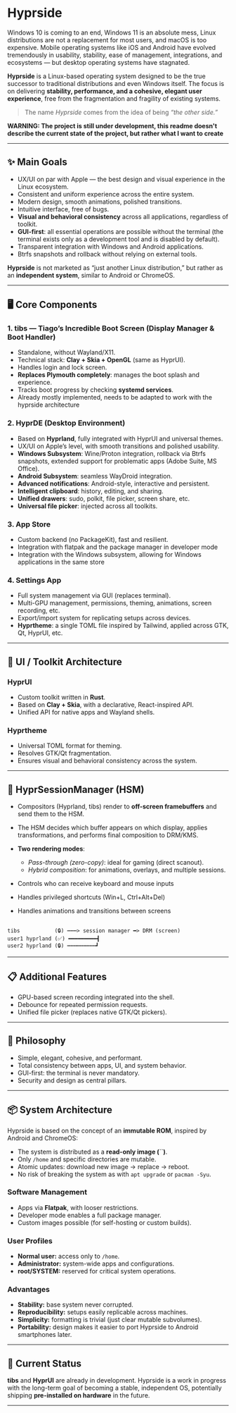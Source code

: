 # Hyprside

Windows 10 is coming to an end, Windows 11 is an absolute mess, Linux distributions are not a replacement for most users, and macOS is too expensive. Mobile operating systems like iOS and Android have evolved tremendously in usability, stability, ease of management, integrations, and ecosystems — but desktop operating systems have stagnated.

**Hyprside** is a Linux-based operating system designed to be the true successor to traditional distributions and even Windows itself.
The focus is on delivering **stability, performance, and a cohesive, elegant user experience**, free from the fragmentation and fragility of existing systems.

> The name *Hyprside* comes from the idea of being *“the other side.”*

**WARNING: The project is still under development, this readme doesn't describe the current state of the project, but rather what I want to create**


---

## ✨ Main Goals

* UX/UI on par with Apple — the best design and visual experience in the Linux ecosystem.
* Consistent and uniform experience across the entire system.
* Modern design, smooth animations, polished transitions.
* Intuitive interface, free of bugs.
* **Visual and behavioral consistency** across all applications, regardless of toolkit.
* **GUI-first**: all essential operations are possible without the terminal (the terminal exists only as a development tool and is disabled by default).
* Transparent integration with Windows and Android applications.
* Btrfs snapshots and rollback without relying on external tools.

**Hyprside** is not marketed as “just another Linux distribution,” but rather as an **independent system**, similar to Android or ChromeOS.

---

## 🖥️ Core Components

### 1. tibs — Tiago’s Incredible Boot Screen (Display Manager & Boot Handler)

* Standalone, without Wayland/X11.
* Technical stack: **Clay + Skia + OpenGL** (same as HyprUI).
* Handles login and lock screen.
* **Replaces Plymouth completely**: manages the boot splash and experience.
* Tracks boot progress by checking **systemd services**.
* Already mostly implemented, needs to be adapted to work with the hyprside architecture

### 2. HyprDE (Desktop Environment)

* Based on **Hyprland**, fully integrated with HyprUI and universal themes.
* UX/UI on Apple’s level, with smooth transitions and polished usability.
* **Windows Subsystem**: Wine/Proton integration, rollback via Btrfs snapshots, extended support for problematic apps (Adobe Suite, MS Office).
* **Android Subsystem**: seamless WayDroid integration.
* **Advanced notifications**: Android-style, interactive and persistent.
* **Intelligent clipboard**: history, editing, and sharing.
* **Unified drawers**: sudo, polkit, file picker, screen share, etc.
* **Universal file picker**: injected across all toolkits.

### 3. App Store

* Custom backend (no PackageKit), fast and resilient.
* Integration with flatpak and the package manager in developer mode 
* Integration with the Windows subsystem, allowing for Windows applications in the same store

### 4. Settings App

* Full system management via GUI (replaces terminal).
* Multi-GPU management, permissions, theming, animations, screen recording, etc.
* Export/import system for replicating setups across devices.
* **Hyprtheme**: a single TOML file inspired by Tailwind, applied across GTK, Qt, HyprUI, etc.

---

## 🎨 UI / Toolkit Architecture

### HyprUI

* Custom toolkit written in **Rust**.
* Based on **Clay + Skia**, with a declarative, React-inspired API.
* Unified API for native apps and Wayland shells.

### Hyprtheme

* Universal TOML format for theming.
* Resolves GTK/Qt fragmentation.
* Ensures visual and behavioral consistency across the system.

---

## 🔀 HyprSessionManager (HSM)

* Compositors (Hyprland, tibs) render to **off-screen framebuffers** and send them to the HSM.
* The HSM decides which buffer appears on which display, applies transformations, and performs final composition to DRM/KMS.
* **Two rendering modes**:

  * *Pass-through (zero-copy)*: ideal for gaming (direct scanout).
  * *Hybrid composition*: for animations, overlays, and multiple sessions.
* Controls who can receive keyboard and mouse inputs
* Handles privileged shortcuts (Win+L, Ctrl+Alt+Del)
* Handles animations and transitions between screens

```

tibs           (🔒) ┅┅┅> session manager ━> DRM (screen)
user1 hyprland (✅) ━━━━━━━━━┫
user2 hyprland (🔒) ┅┅┅┅┅┅┅┅┅┛
```

---

## 📋 Additional Features

* GPU-based screen recording integrated into the shell.
* Debounce for repeated permission requests.
* Unified file picker (replaces native GTK/Qt pickers).

---

## 🔐 Philosophy

* Simple, elegant, cohesive, and performant.
* Total consistency between apps, UI, and system behavior.
* GUI-first: the terminal is never mandatory.
* Security and design as central pillars.

---

## 📦 System Architecture

Hyprside is based on the concept of an **immutable ROM**, inspired by Android and ChromeOS:

* The system is distributed as a **read-only image (**``**)**.
* Only `/home` and specific directories are mutable.
* Atomic updates: download new image → replace → reboot.
* No risk of breaking the system as with `apt upgrade` or `pacman -Syu`.

### Software Management

* Apps via **Flatpak**, with looser restrictions.
* Developer mode enables a full package manager.
* Custom images possible (for self-hosting or custom builds).

### User Profiles

* **Normal user:** access only to `/home`.
* **Administrator:** system-wide apps and configurations.
* **root/SYSTEM:** reserved for critical system operations.

### Advantages

* **Stability:** base system never corrupted.
* **Reproducibility:** setups easily replicable across machines.
* **Simplicity:** formatting is trivial (just clear mutable subvolumes).
* **Portability:** design makes it easier to port Hyprside to Android smartphones later.

---

## 🚀 Current Status

**tibs** and **HyprUI** are already in development.
Hyprside is a work in progress with the long-term goal of becoming a stable, independent OS, potentially shipping **pre-installed on hardware** in the future.

---
